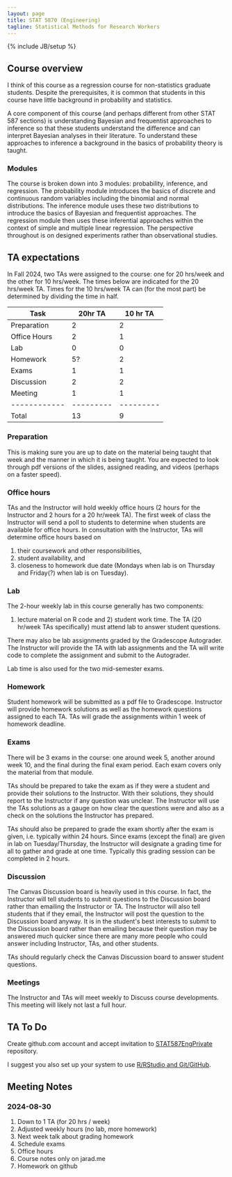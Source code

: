 ```yaml
---
layout: page
title: STAT 5870 (Engineering)
tagline: Statistical Methods for Research Workers
---
```

{% include JB/setup %}

## Course overview

I think of this course as a regression course for non-statistics graduate 
students. 
Despite the prerequisites, it is common that students in this course have 
little background in probability and statistics. 

A core component of this course 
(and perhaps different from other STAT 587 sections) is understanding Bayesian 
and frequentist approaches to inference so that these students understand the 
difference and can interpret Bayesian analyses in their literature. 
To understand these approaches to inference a background in the basics of 
probability theory is taught. 

### Modules

The course is broken down into 3 modules: probability, inference, and 
regression. The probability module introduces the basics of discrete and 
continuous random variables including the binomial and normal distributions. 
The inference module uses these two distributions to introduce the basics 
of Bayesian and frequentist approaches. 
The regression module then uses these inferential approaches within the context
of simple and multiple linear regression. 
The perspective throughout is on designed experiments rather than observational
studies.

## TA expectations

In Fall 2024, two TAs were assigned to the course: one for 20 hrs/week and the
other for 10 hrs/week. 
The times below are indicated for the 20 hrs/week TA. 
Times for the 10 hrs/week TA can (for the most part) be determined by dividing
the time in half. 

|Task        | 20hr TA | 10 hr TA|
|------------|---------|---------|
|Preparation | 2       | 2       |
|Office Hours| 2       | 1       |
|Lab         | 0       | 0       |
|Homework    | 5?      | 2       |
|Exams       | 1       | 1       |
|Discussion  | 2       | 2       |
|Meeting     | 1       | 1       |
|------------|---------|---------|
|Total       |13       | 9       |

### Preparation

This is making sure you are up to date on the material being taught that week
and the manner in which it is being taught. 
You are expected to look through pdf versions of the slides, 
assigned reading, and videos (perhaps on a faster speed). 


### Office hours 

TAs and the Instructor will hold weekly office hours 
(2 hours for the Instructor and 2 hours for a 20 hr/week TA). 
The first week of class the Instructor will send a poll to students to determine
when students are available for office hours. 
In consultation with the Instructor, TAs will determine office hours based on

1. their coursework and other responsibilities,
1. student availability, and
1. closeness to homework due date 
(Mondays when lab is on Thursday and Friday(?) when lab is on Tuesday).

### Lab

The 2-hour weekly lab in this course generally has two components:
1) lecture material on R code and 2) student work time. 
The TA (20 hr/week TAs specifically) must attend lab to answer student questions.

There may also be lab assignments graded by the Gradescope Autograder. 
The Instructor will provide the TA with lab assignments and the TA will 
write code to complete the assignment and submit to the Autograder. 

Lab time is also used for the two mid-semester exams. 

### Homework

Student homework will be submitted as a pdf file to Gradescope. 
Instructor will provide homework solutions as well as the homework questions
assigned to each TA. 
TAs will grade the assignments within 1 week of homework deadline. 

### Exams

There will be 3 exams in the course: one around week 5, another around week 10,
and the final during the final exam period. 
Each exam covers only the material from that module. 

TAs should be prepared to take the exam as if they were a student and provide
their solutions to the Instructor. 
With their solutions, they should report to the Instructor if any question was
unclear. 
The Instructor will use the TAs solutions as a gauge on how clear the questions
were and also as a check on the solutions the Instructor has prepared. 

TAs should also be prepared to grade the exam shortly after the exam is given, 
i.e. typically within 24 hours. 
Since exams (except the final) are given in lab on Tuesday/Thursday,
the Instructor will designate a grading time for all to gather and grade at
one time. 
Typically this grading session can be completed in 2 hours. 


### Discussion

The Canvas Discussion board is heavily used in this course.
In fact, the Instructor will tell students to submit questions to the Discussion
board rather than emailing the Instructor or TA. 
The Instructor will also tell students that if they email, 
the Instructor will post the question to the Discussion board anyway. 
It is in the student's best interests to submit to the Discussion board rather
than emailing because their question may be answered much quicker since there
are many more people who could answer including Instructor, TAs, and other
students. 

TAs should regularly check the Canvas Discussion board to answer student 
questions. 

### Meetings
  
The Instructor and TAs will meet weekly to Discuss course developments. 
This meeting will likely not last a full hour. 

  
## TA To Do

Create github.com account and accept invitation to [STAT587EngPrivate](https://github.com/jarad/STAT587EngPrivate) 
repository.

I suggest you also set up your system to use 
[R/RStudio and Git/GitHub](https://www.jarad.me/teaching/2017/08/31/getting-started-with-R-and-Git-GitHub.html). 



## Meeting Notes

### 2024-08-30

1. Down to 1 TA (for 20 hrs / week)
1. Adjusted weekly hours (no lab, more homework)
1. Next week talk about grading homework
1. Schedule exams
1. Office hours
1. Course notes only on jarad.me
1. Homework on github


